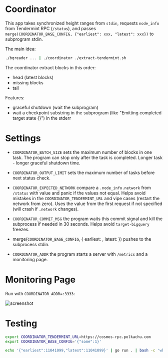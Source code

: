 # Coordinator

This app takes synchronized height ranges from `stdin`, requests `node_info` from Tendermint RPC (`/status`),
and passes `merge(COORDINATOR_BASE_CONFIG, {"earliest": xxx, "latest": xxx})` to subprogram stdin.

The main idea:

```bash
./bqreader ... | ./coordinator ./extract-tendermint.sh
```

The coordinator extract blocks in this order:

 - head (latest blocks)
 - missing blocks
 - tail

Features:

 - graceful shutdown (wait the subprogram)
 - wait a checkpoint substring in the subprogram (like "Emitting completed target state {}") in the stderr

# Settings

 - `COORDINATOR_BATCH_SIZE` sets the maximum number of blocks in one task.
    The program can stop only after the task is completed. Longer task - longer graceful shutdown time.

 - `COORDINATOR_OUTPUT_LIMIT` sets the maximum number of tasks before next status check.

 - `COORDINATOR_EXPECTED_NETWORK` compare a `.node_info.network` from `/status` with
   value and panic if the values not equal. Helps avoid mistakes in the
   `COORDINATOR_TENDERMINT_URL` and vipe cases (restart the network from zero). Uses the value
   from the first request if not specified (will crash if `.network` changes).

 - `COORDINATOR_COMMIT_MSG` the program waits this commit signal and
   kill the subprocess if needed in 30 seconds. Helps avoid `target-bigquery` freezes.

 - merge(`COORDINATOR_BASE_CONFIG`, { earliest: <int64>, latest: <int64> }) pushes to the subprocess stdin.

 - `COORDINATOR_ADDR` the program starts a server with `/metrics` and a
   monitoring page.

# Monitoring Page

Run with `COORDINATOR_ADDR=:3333`:

![screenshot](../docs/coordinatormonitoring.png)

# Testing

```bash
export COORDINATOR_TENDERMINT_URL=https://cosmos-rpc.polkachu.com
export COORDINATOR_BASE_CONFIG='{"some":1}'

echo '{"earliest":11041099,"latest":11041099}' | go run . | bash -c 'while read line; do echo "input: $line"; sleep 1; done'
```
